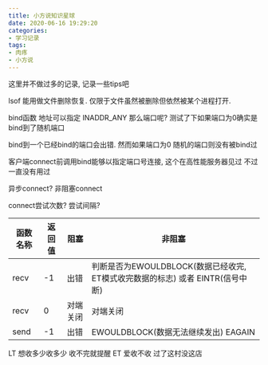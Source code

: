 ```yaml
---
title: 小方说知识星球
date: 2020-06-16 19:29:20
categories: 
- 学习记录
tags:
- 肉疼
- 小方说
---
```


这里并不做过多的记录, 记录一些tips吧

lsof 能用做文件删除恢复. 仅限于文件虽然被删除但依然被某个进程打开.


bind函数
地址可以指定 INADDR_ANY
那么端口呢?  测试了下如果端口为0确实是 bind到了随机端口

bind到一个已经bind的端口会出错. 然而如果端口为0 随机的端口则没有被bind过

客户端connect前调用bind能够以指定端口号连接, 这个在高性能服务器见过 不过一直没有用过

异步connect? 非阻塞connect

connect尝试次数? 尝试间隔? 

| 函数名称 | 返回值 | 阻塞     | 非阻塞                                                                         |
| -------- | ------ | -------- | ------------------------------------------------------------------------------ |
| recv     | -1     | 出错     | 判断是否为EWOULDBLOCK(数据已经收完, ET模式收完数据的标志) 或者 EINTR(信号中断) |
| recv     | 0      | 对端关闭 | 对端关闭                                                                       |
| send     | -1     | 出错     | EWOULDBLOCK(数据无法继续发出) EAGAIN                                           |

LT 想收多少收多少 收不完就提醒
ET 爱收不收 过了这村没这店


